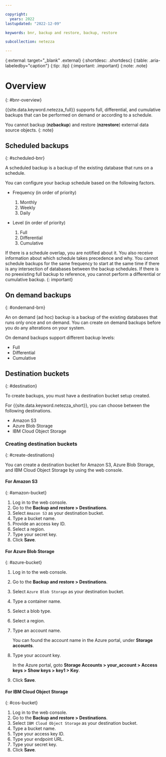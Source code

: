 ```yaml
---

copyright:
  years: 2022
lastupdated: "2022-12-09"

keywords: bnr, backup and restore, backup, restore

subcollection: netezza

---
```


{:external: target="_blank" .external}
{:shortdesc: .shortdesc}
{:table: .aria-labeledby="caption"}
{:tip: .tip}
{:important: .important}
{:note: .note}

# Overview
{: #bnr-overview}

{{site.data.keyword.netezza_full}} supports full, differential, and cumulative backups that can be performed on demand or according to a schedule.

You cannot backup (**nzbackup**) and restore (**nzrestore**) external data source objects.
{: note}

## Scheduled backups
{: #scheduled-bnr}

A scheduled backup is a backup of the existing database that runs on a schedule.

You can configure your backup schedule based on the following factors.

- Frequency (in order of priority)

   1. Monthly
   1. Weekly
   1. Daily

- Level (in order of priority)

   1. Full
   1. Differential
   1. Cumulative

If there is a schedule overlap, you are notified about it. You also receive information about which schedule takes precedence and why.
You cannot schedule backups for the same frequency to start at the same time if there is any intersection of databases between the backup schedules.
If there is no preexisting full backup to reference, you cannot perform a differential or cumulative backup.
{: important}

## On demand backups
{: #ondemand-brn}

An on demand (ad hoc) backup is a backup of the existing databases that runs only once and on demand. You can create on demand backups before you do any alterations on your system.

On demand backups support different backup levels:

- Full
- Differential
- Cumulative

## Destination buckets
{: #destination}

To create backups, you must have a destination bucket setup created.

For {{site.data.keyword.netezza_short}}, you can choose between the following destinations.

- Amazon S3
- Azure Blob Storage
- IBM Cloud Object Storage

### Creating destination buckets
{: #create-destinations}

You can create a destination bucket for Amazon S3, Azure Blob Storage, and IBM Cloud Object Storage by using the web console.

#### For Amazon S3
{: #amazon-bucket}

1. Log in to the web console.
1. Go to the **Backup and restore > Destinations**.
1. Select `Amazon S3` as your destination bucket.
1. Type a bucket name.
1. Provide an access key ID.
1. Select a region.
1. Type your secret key.
1. Click **Save**.

#### For Azure Blob Storage
{: #azure-bucket}

1. Log in to the web console.
1. Go to the **Backup and restore > Destinations**.
1. Select `Azure Blob Storage` as your destination bucket.
1. Type a container name.
1. Select a blob type.
1. Select a region.
1. Type an account name.

   You can found the account name in the Azure portal, under **Storage accounts**.

1. Type your account key.

   In the Azure portal, goto **Storage Accounts > your_account > Access keys > Show keys > key1 > Key**.

1. Click **Save**.

#### For IBM Cloud Object Storage
{: #cos-bucket}

1. Log in to the web console.
1. Go to the **Backup and restore > Destinations**.
1. Select `IBM Cloud Object Storage` as your destination bucket.
1. Type a bucket name.
1. Type your access key ID.
1. Type your endpoint URL.
1. Type your secret key.
1. Click **Save**.

